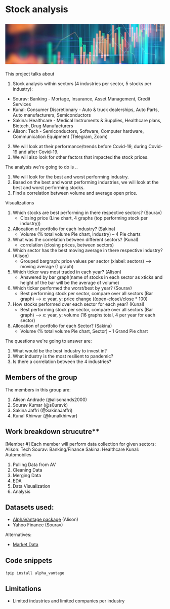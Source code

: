 # Stock analysis
![image](Tech/1577053187174.jpg)
---

This project talks about 
1. Stock analysis within sectors (4 industries per sector, 5 stocks per industry): 
  - Sourav: Banking - Mortage, Insurance, Asset Management, Credit Services
  - Kunal: Consumer Discretionary - Auto & truck dealerships, Auto Parts, Auto manufacturers, Semiconductors
  - Sakina: Healthcare - Medical Instruments & Supplies, Healthcare plans, Biotech, Drug Manufacturers
  - Alison: Tech - Semiconductors, Software, Computer hardware, Communication Equipment (Telegram, Zoom)
2. We will look at their performance/trends before Covid-19, during Covid-19 and after Covid-19.
3. We will also look for other factors that impacted the stock prices.

The analysis we're going to do is .. 
1. We will look for the best and worst performing industry. 
2. Based on the best and worst performing industries, we will look at the best and worst performing stocks.
3. Find a correlation between volume and average open price.

Visualizations
1. Which stocks are best performing in there respective sectors? (Sourav)
    - Closing price (Line chart, 4 graphs (top performing stock per industry))
2. Allocation of portfolio for each Industry?  (Sakina)
    - Volume (% total volume Pie chart, industry) – 4 Pie charts
3. What was the correlation between different sectors? (Kunal)
    - correlation (closing prices, between sectors)
4. Which sector has the best moving average in there respective industry? (Alison)
    - Grouped bargraph: price values per sector (xlabel: sectors) --> moving average (1 graph)
5. Which ticker was most traded in each year? (Alison)
    - Answered by bar graph(name of stocks in each sector as xticks and height of the bar will be the average of volume)
6. Which ticker performed the worst/best by year? (Sourav)
    - Best performing stock per sector, compare over all sectors (Bar graph) --> x: year, y: price change ((open-close)/close * 100)
7. How stocks performed over each sector for each year? (Kunal)
    - Best performing stock per sector, compare over all sectors (Bar graph) --> x: year, y: volume (16 graphs total, 4 per year for each sector)
8. Allocation of portfolio for each Sector? (Sakina)
    - Volume (% total volume Pie chart, Sector) – 1 Grand Pie chart

The questions we're going to answer are: 
1. What would be the best industry to invest in?
2. What industry is the most resilient to pandemic?
3. Is there a correlation between the 4 industries?

## Members of the group

The members in this group are: 
1. Alison Andrade (@alisonands2000)
2. Sourav Kumar (@s0uravk)
3. Sakina Jaffri (@SakinaJaffri)
4. Kunal Khirwar (@kunalkhirwar)

## Work breakdown strucutre**
[Member #] 
Each member will perform data collection for given sectors:
Alison: Tech
Sourav: Banking/Finance
Sakina: Healthcare
Kunal: Automobiles

1. Pulling Data from AV
2. Cleaning Data
3. Merging Data
4. EDA
5. Data Visualization
6. Analysis

## Datasets used: 
- [AlphaVantage package](https://www.alphavantage.co/documentation/) (Alison)
- Yahoo Finance (Sourav)

Alternatives:
- [Market Data](https://docs.marketdata.app/api/)

## Code snippets
`!pip install alpha_vantage`

## Limitations
- Limited industries and limited companies per industry
